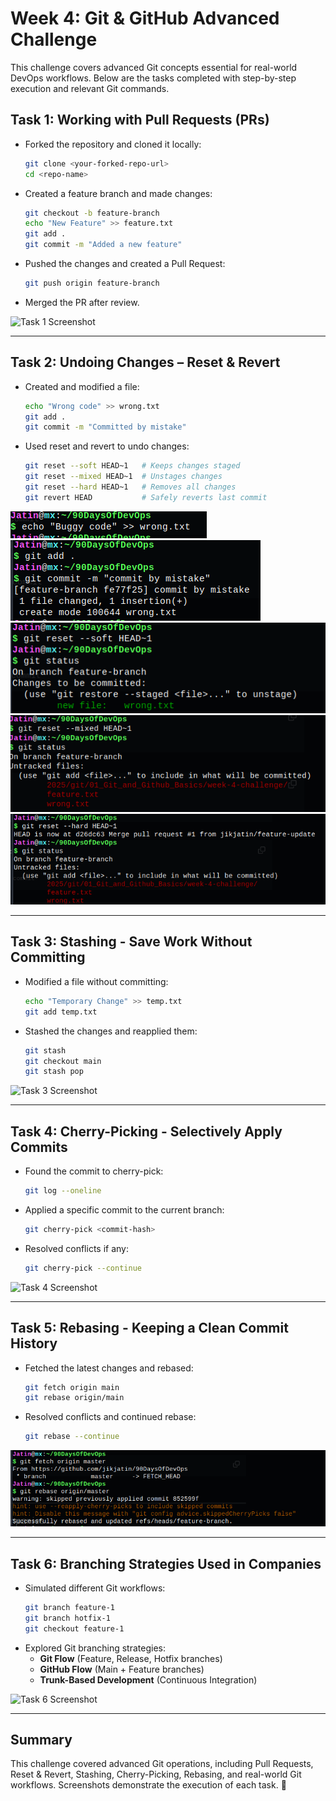 # Week 4: Git & GitHub Advanced Challenge

This challenge covers advanced Git concepts essential for real-world DevOps workflows. Below are the tasks completed with step-by-step execution and relevant Git commands.

## Task 1: Working with Pull Requests (PRs)

- Forked the repository and cloned it locally:
  ```sh
  git clone <your-forked-repo-url>
  cd <repo-name>
  ```
- Created a feature branch and made changes:
  ```sh
  git checkout -b feature-branch
  echo "New Feature" >> feature.txt
  git add .
  git commit -m "Added a new feature"
  ```
- Pushed the changes and created a Pull Request:
  ```sh
  git push origin feature-branch
  ```
- Merged the PR after review.

![Task 1 Screenshot](images/task1.png)

---

## Task 2: Undoing Changes – Reset & Revert

- Created and modified a file:
  ```sh
  echo "Wrong code" >> wrong.txt
  git add .
  git commit -m "Committed by mistake"
  ```
- Used reset and revert to undo changes:
  ```sh
  git reset --soft HEAD~1   # Keeps changes staged
  git reset --mixed HEAD~1  # Unstages changes
  git reset --hard HEAD~1   # Removes all changes
  git revert HEAD           # Safely reverts last commit
  ```

![Task 2 Screenshot](images/task2_1.png)
![Task 2 Screenshot](images/task2_2.png)
![Task 2 Screenshot](images/task2_3.png)
![Task 2 Screenshot](images/task2_4.png)
![Task 2 Screenshot](images/task2_5.png)



---

## Task 3: Stashing - Save Work Without Committing

- Modified a file without committing:
  ```sh
  echo "Temporary Change" >> temp.txt
  git add temp.txt
  ```
- Stashed the changes and reapplied them:
  ```sh
  git stash
  git checkout main
  git stash pop
  ```

![Task 3 Screenshot](images/task3.png)

---

## Task 4: Cherry-Picking - Selectively Apply Commits

- Found the commit to cherry-pick:
  ```sh
  git log --oneline
  ```
- Applied a specific commit to the current branch:
  ```sh
  git cherry-pick <commit-hash>
  ```
- Resolved conflicts if any:
  ```sh
  git cherry-pick --continue
  ```

![Task 4 Screenshot](images/task4.png)

---

## Task 5: Rebasing - Keeping a Clean Commit History

- Fetched the latest changes and rebased:
  ```sh
  git fetch origin main
  git rebase origin/main
  ```
- Resolved conflicts and continued rebase:
  ```sh
  git rebase --continue
  ```

![Task 5 Screenshot](images/task5.png)

---

## Task 6: Branching Strategies Used in Companies

- Simulated different Git workflows:
  ```sh
  git branch feature-1
  git branch hotfix-1
  git checkout feature-1
  ```
- Explored Git branching strategies:
  - **Git Flow** (Feature, Release, Hotfix branches)
  - **GitHub Flow** (Main + Feature branches)
  - **Trunk-Based Development** (Continuous Integration)

![Task 6 Screenshot](images/task6.png)

---

## Summary

This challenge covered advanced Git operations, including Pull Requests, Reset & Revert, Stashing, Cherry-Picking, Rebasing, and real-world Git workflows. Screenshots demonstrate the execution of each task. 🎯
